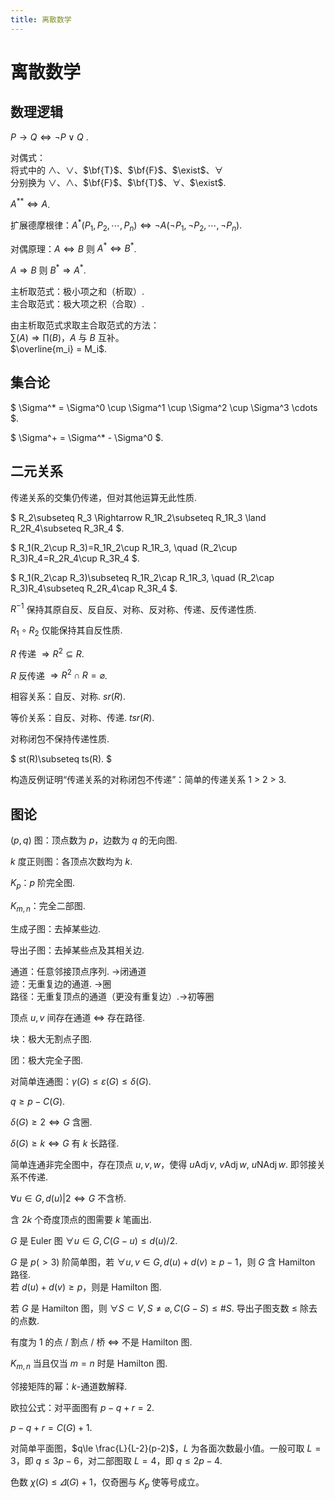 ```yaml
---
title: 离散数学
---
```


# 离散数学

## 数理逻辑

$P\rightarrow Q \Leftrightarrow \lnot P \lor Q$ .

对偶式：  
将式中的 $\land$、$\lor$、$\bf{T}$、$\bf{F}$、$\exist$、$\forall$   
分别换为 $\lor$、$\land$、$\bf{F}$、$\bf{T}$、$\forall$、$\exist$.

$A^{**}\Leftrightarrow A$.

扩展德摩根律：$A^*(P_1, P_2, \cdots, P_n) \Leftrightarrow \lnot A(\lnot P_1, \lnot P_2, \cdots, \lnot P_n)$.

对偶原理：$A\Leftrightarrow B$ 则 $A^* \Leftrightarrow B^*$.

$A\Rightarrow B$ 则 $B^* \Rightarrow A^*$.

主析取范式：极小项之和（析取）.  
主合取范式：极大项之积（合取）.

由主析取范式求取主合取范式的方法：  
$\sum (A) \Rightarrow \prod(B)$，$A$ 与 $B$ 互补。  
$\overline{m_i} = M_i$.

## 集合论

$
\Sigma^* = \Sigma^0 \cup \Sigma^1 \cup \Sigma^2 \cup \Sigma^3 \cdots
$.

$
\Sigma^+ = \Sigma^* - \Sigma^0
$.

## 二元关系

传递关系的交集仍传递，但对其他运算无此性质.

$
R_2\subseteq R_3 \Rightarrow R_1R_2\subseteq R_1R_3 \land R_2R_4\subseteq R_3R_4 
$.

$
R_1(R_2\cup R_3)=R_1R_2\cup R_1R_3, \quad (R_2\cup R_3)R_4=R_2R_4\cup R_3R_4
$.

$
R_1(R_2\cap R_3)\subseteq R_1R_2\cap R_1R_3, \quad (R_2\cap R_3)R_4\subseteq R_2R_4\cap R_3R_4
$.

$R^{-1}$ 保持其原自反、反自反、对称、反对称、传递、反传递性质.

$R_1\circ R_2$ 仅能保持其自反性质.

$R$ 传递 $\Rightarrow R^2\subseteq R$.

$R$ 反传递 $\Rightarrow R^2\cap R=\varnothing$.

相容关系：自反、对称. $sr(R)$.

等价关系：自反、对称、传递. $tsr(R)$.

对称闭包不保持传递性质.

$
st(R)\subseteq ts(R).
$

构造反例证明“传递关系的对称闭包不传递”：简单的传递关系 1 > 2 > 3.

## 图论

$(p, q)$ 图：顶点数为 $p$，边数为 $q$ 的无向图. 

$k$ 度正则图：各顶点次数均为 $k$.

$K_p$：$p$ 阶完全图.

$K_{m,n}$：完全二部图.

生成子图：去掉某些边.

导出子图：去掉某些点及其相关边.

通道：任意邻接顶点序列. ->闭通道  
迹：无重复边的通道. ->圈  
路径：无重复顶点的通道（更没有重复边）.->初等圈  

顶点 $u, v$ 间存在通道 $\Leftrightarrow$ 存在路径.

块：极大无割点子图.

团：极大完全子图.

对简单连通图：$\gamma(G)\le\varepsilon(G)\le\delta(G)$.

$q \ge p - C(G)$.

$\delta(G)\ge2 \Leftrightarrow G$ 含圈.

$\delta(G)\ge k\Leftrightarrow G$ 有 $k$ 长路径.

简单连通非完全图中，存在顶点 $u, v, w$，使得 $u\operatorname{Adj}v$, $v\operatorname{Adj}w$, $u\operatorname{NAdj}w$. 即邻接关系不传递.

$\forall u\in G, d(u) \vert 2 \Leftrightarrow G$ 不含桥.

含 $2k$ 个奇度顶点的图需要 $k$ 笔画出.

$G$ 是 Euler 图 $\forall u \in G, C(G-u)\le d(u)/2$. 

$G$ 是 $p (>3)$ 阶简单图，若 $\forall u, v \in G, d(u) + d(v) \ge p-1$，则 $G$ 含 Hamilton 路径.  
若 $d(u) + d(v) \ge p$，则是 Hamilton 图.

若 $G$ 是 Hamilton 图，则 $\forall S \subset V, S\ne\varnothing, C(G-S) \le \#S$. 导出子图支数 $\le$ 除去的点数.

有度为 1 的点 / 割点 / 桥 $\Leftrightarrow$ 不是 Hamilton 图.

$K_{m, n}$ 当且仅当 $m=n$ 时是 Hamilton 图.

邻接矩阵的幂：$k$-通道数解释.

欧拉公式：对平面图有 $p-q+r=2$.

$p-q+r=C(G)+1$.

对简单平面图，$q\le \frac{L}{L-2}(p-2)$，$L$ 为各面次数最小值。一般可取 $L = 3$，即 $q\le 3p-6$，对二部图取 $L = 4$，即 $q\le 2p-4$.

色数 $\chi(G) \le \varDelta(G)+1$，仅奇圈与 $K_p$ 使等号成立。